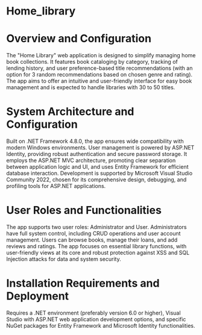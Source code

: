 # Home_library

# Overview and Configuration
The "Home Library" web application is designed to simplify managing home book collections. It features book cataloging by category, tracking of lending history, and user preference-based title recommendations (with an option for 3 random recommendations based on chosen genre and rating). The app aims to offer an intuitive and user-friendly interface for easy book management and is expected to handle libraries with 30 to 50 titles.

# System Architecture and Configuration
Built on .NET Framework 4.8.0, the app ensures wide compatibility with modern Windows environments. User management is powered by ASP.NET Identity, providing robust authentication and secure password storage. It employs the ASP.NET MVC architecture, promoting clear separation between application logic and UI, and uses Entity Framework for efficient database interaction. Development is supported by Microsoft Visual Studio Community 2022, chosen for its comprehensive design, debugging, and profiling tools for ASP.NET applications.

# User Roles and Functionalities
The app supports two user roles: Administrator and User. Administrators have full system control, including CRUD operations and user account management. Users can browse books, manage their loans, and add reviews and ratings. The app focuses on essential library functions, with user-friendly views at its core and robust protection against XSS and SQL Injection attacks for data and system security.

# Installation Requirements and Deployment
Requires a .NET environment (preferably version 6.0 or higher), Visual Studio with ASP.NET web application development options, and specific NuGet packages for Entity Framework and Microsoft Identity functionalities.
